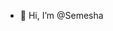 - 👋 Hi, I’m @Semesha


<!---
Semesha19191919919191/Semesha19191919919191 is a ✨ special ✨ repository because its `README.md` (this file) appears on your GitHub profile.
You can click the Preview link to take a look at your changes.
--->
